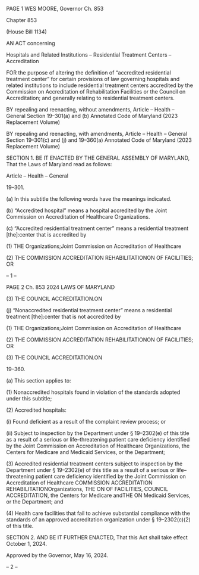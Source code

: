PAGE 1
WES MOORE, Governor Ch. 853

Chapter 853

(House Bill 1134)

AN ACT concerning

Hospitals and Related Institutions – Residential Treatment Centers –
Accreditation

FOR the purpose of altering the definition of “accredited residential treatment center” for
certain provisions of law governing hospitals and related institutions to include
residential treatment centers accredited by the Commission on Accreditation of
Rehabilitation Facilities or the Council on Accreditation; and generally relating to
residential treatment centers.

BY repealing and reenacting, without amendments,
Article – Health – General
Section 19–301(a) and (b)
Annotated Code of Maryland
(2023 Replacement Volume)

BY repealing and reenacting, with amendments,
Article – Health – General
Section 19–301(c) and (j) and 19–360(a)
Annotated Code of Maryland
(2023 Replacement Volume)

SECTION 1. BE IT ENACTED BY THE GENERAL ASSEMBLY OF MARYLAND,
That the Laws of Maryland read as follows:

Article – Health – General

19–301.

(a) In this subtitle the following words have the meanings indicated.

(b) “Accredited hospital” means a hospital accredited by the Joint Commission on
Accreditation of Healthcare Organizations.

(c) “Accredited residential treatment center” means a residential treatment
[the]:center that is accredited by

(1) THE Organizations;Joint Commission on Accreditation of Healthcare

(2) THE COMMISSION ACCREDITATION REHABILITATIONON OF
FACILITIES; OR

– 1 –

PAGE 2
Ch. 853 2024 LAWS OF MARYLAND

(3) THE COUNCIL ACCREDITATION.ON

(j) “Nonaccredited residential treatment center” means a residential treatment
[the]:center that is not accredited by

(1) THE Organizations;Joint Commission on Accreditation of Healthcare

(2) THE COMMISSION ACCREDITATION REHABILITATIONON OF
FACILITIES; OR

(3) THE COUNCIL ACCREDITATION.ON

19–360.

(a) This section applies to:

(1) Nonaccredited hospitals found in violation of the standards adopted
under this subtitle;

(2) Accredited hospitals:

(i) Found deficient as a result of the complaint review process; or

(ii) Subject to inspection by the Department under § 19–2302(e) of
this title as a result of a serious or life–threatening patient care deficiency identified by the
Joint Commission on Accreditation of Healthcare Organizations, the Centers for Medicare
and Medicaid Services, or the Department;

(3) Accredited residential treatment centers subject to inspection by the
Department under § 19–2302(e) of this title as a result of a serious or life–threatening
patient care deficiency identified by the Joint Commission on Accreditation of Healthcare
COMMISSION ACCREDITATION REHABILITATIONOrganizations, THE ON OF
FACILITIES, COUNCIL ACCREDITATION, the Centers for Medicare andTHE ON
Medicaid Services, or the Department; and

(4) Health care facilities that fail to achieve substantial compliance with
the standards of an approved accreditation organization under § 19–2302(c)(2) of this title.

SECTION 2. AND BE IT FURTHER ENACTED, That this Act shall take effect
October 1, 2024.

Approved by the Governor, May 16, 2024.

– 2 –